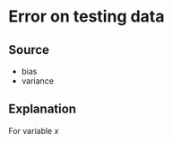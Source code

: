 <a><script src="https://slippersss.github.io/Mathjax.js"></script></a>

# Error on testing data

## Source

* bias  
* variance

## Explanation

For variable $x$
